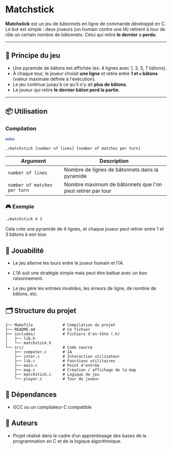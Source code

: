 # Matchstick

**Matchstick** est un jeu de bâtonnets en ligne de commande développé en C. Le but est simple : deux joueurs (un humain contre une IA) retirent à tour de rôle un certain nombre de bâtonnets. Celui qui retire **le dernier** a **perdu**.

---

## 🧠 Principe du jeu

- Une pyramide de bâtons est affichée (ex: 4 lignes avec 1, 3, 5, 7 bâtons).
- À chaque tour, le joueur choisit **une ligne** et retire entre **1 et `n` bâtons** (valeur maximale définie à l'exécution).
- Le jeu continue jusqu'à ce qu'il n'y ait **plus de bâtons**.
- Le joueur qui retire **le dernier bâton perd la partie**.

---

## 📦 Utilisation

### Compilation

```bash
make
```

```bash
./matchstick [number of lines] [number of matches per turn]
```

| Argument                     | Description                                                |
| ---------------------------- | ---------------------------------------------------------- |
| `number of lines`            | Nombre de lignes de bâtonnets dans la pyramide             |
| `number of matches per turn` | Nombre maximum de bâtonnets que l'on peut retirer par tour |

### 🎮 Exemple

```bash
./matchstick 4 3
```

Cela crée une pyramide de 4 lignes, et chaque joueur peut retirer entre 1 et 3 bâtons à son tour.

## 🤖 Jouabilité

- Le jeu alterne les tours entre le joueur humain et l’IA.

- L’IA suit une stratégie simple mais peut être battue avec un bon raisonnement.

- Le jeu gère les entrées invalides, les erreurs de ligne, de nombre de bâtons, etc.

## 🗂 Structure du projet

```
├── Makefile             # Compilation du projet
├── README.md            # Ce fichier
├── includes/            # Fichiers d'en-tête (.h)
│   ├── lib.h
│   └── matchstick.h
└── src/                 # Code source
    ├── computer.c       # IA
    ├── inter.c          # Interaction utilisateur
    ├── lib.c            # Fonctions utilitaires
    ├── main.c           # Point d'entrée
    ├── map.c            # Création / affichage de la map
    ├── matchstick.c     # Logique de jeu
    └── player.c         # Tour du joueur
```

## 🧰 Dépendances

- GCC ou un compilateur C compatible

## 📌 Auteurs

- Projet réalisé dans le cadre d’un apprentissage des bases de la programmation en C et de la logique algorithmique.